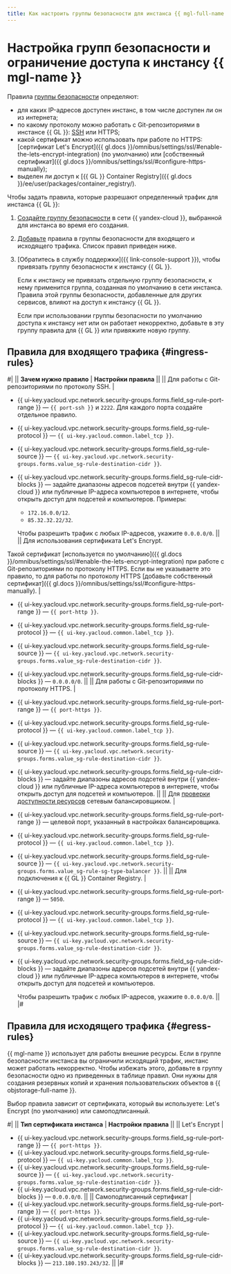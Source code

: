 ```yaml
---
title: Как настроить группы безопасности для инстанса {{ mgl-full-name }}
---
```


# Настройка групп безопасности и ограничение доступа к инстансу {{ mgl-name }}

Правила [группы безопасности](../../vpc/concepts/security-groups.md) определяют:

* для каких IP-адресов доступен инстанс, в том числе доступен ли он из интернета;
* по какому протоколу можно работать с Git-репозиториями в инстансе {{ GL }}: [SSH](../../glossary/ssh-keygen.md) или HTTPS;
* какой сертификат можно использовать при работе по HTTPS: [сертификат Let's Encrypt]({{ gl.docs }}/omnibus/settings/ssl/#enable-the-lets-encrypt-integration) (по умолчанию) или [собственный сертификат]({{ gl.docs }}/omnibus/settings/ssl/#configure-https-manually);
* выделен ли доступ к [{{ GL }} Container Registry]({{ gl.docs }}/ee/user/packages/container_registry/).

Чтобы задать правила, которые разрешают определенный трафик для инстанса {{ GL }}:

1. [Создайте группу безопасности](../../vpc/operations/security-group-create.md) в сети {{ yandex-cloud }}, выбранной для инстанса во время его создания.
1. [Добавьте](../../vpc/operations/security-group-add-rule.md) правила в группы безопасности для входящего и исходящего трафика. Список правил приведен ниже.
1. [Обратитесь в службу поддержки]({{ link-console-support }}), чтобы привязать группу безопасности к инстансу {{ GL }}.

   Если к инстансу не привязать отдельную группу безопасности, к нему применится группа, созданная по умолчанию в сети инстанса. Правила этой группы безопасности, добавленные для других сервисов, влияют на доступ к инстансу {{ GL }}.

   Если при использовании группы безопасности по умолчанию доступа к инстансу нет или он работает некорректно, добавьте в эту группу правила для {{ GL }} или привяжите новую группу.

## Правила для входящего трафика {#ingress-rules}

#|
|| **Зачем нужно правило** | **Настройки правила** ||
|| Для работы с Git-репозиториями по протоколу SSH. | 
* {{ ui-key.yacloud.vpc.network.security-groups.forms.field_sg-rule-port-range }} — `{{ port-ssh }}` и `2222`. Для каждого порта создайте отдельное правило.
* {{ ui-key.yacloud.vpc.network.security-groups.forms.field_sg-rule-protocol }} — `{{ ui-key.yacloud.common.label_tcp }}`.
* {{ ui-key.yacloud.vpc.network.security-groups.forms.field_sg-rule-source }} — `{{ ui-key.yacloud.vpc.network.security-groups.forms.value_sg-rule-destination-cidr }}`.
* {{ ui-key.yacloud.vpc.network.security-groups.forms.field_sg-rule-cidr-blocks }} — задайте диапазоны адресов подсетей внутри {{ yandex-cloud }} или публичные IP-адреса компьютеров в интернете, чтобы открыть доступ для подсетей и компьютеров. Примеры:

   * `172.16.0.0/12`.
   * `85.32.32.22/32`.

   Чтобы разрешить трафик с любых IP-адресов, укажите `0.0.0.0/0`.
|| 
|| Для использования сертификата Let's Encrypt.

Такой сертификат [используется по умолчанию]({{ gl.docs }}/omnibus/settings/ssl/#enable-the-lets-encrypt-integration) при работе с Git-репозиториями по протоколу HTTPS. Если вы не указываете это правило, то для работы по протоколу HTTPS [добавьте собственный сертификат]({{ gl.docs }}/omnibus/settings/ssl/#configure-https-manually). |
* {{ ui-key.yacloud.vpc.network.security-groups.forms.field_sg-rule-port-range }} — `{{ port-http }}`.
* {{ ui-key.yacloud.vpc.network.security-groups.forms.field_sg-rule-protocol }} — `{{ ui-key.yacloud.common.label_tcp }}`.
* {{ ui-key.yacloud.vpc.network.security-groups.forms.field_sg-rule-source }} — `{{ ui-key.yacloud.vpc.network.security-groups.forms.value_sg-rule-destination-cidr }}`.
* {{ ui-key.yacloud.vpc.network.security-groups.forms.field_sg-rule-cidr-blocks }} — `0.0.0.0/0`.
||
|| Для работы с Git-репозиториями по протоколу HTTPS. |
* {{ ui-key.yacloud.vpc.network.security-groups.forms.field_sg-rule-port-range }} — `{{ port-https }}`.
* {{ ui-key.yacloud.vpc.network.security-groups.forms.field_sg-rule-protocol }} — `{{ ui-key.yacloud.common.label_tcp }}`.
* {{ ui-key.yacloud.vpc.network.security-groups.forms.field_sg-rule-source }} — `{{ ui-key.yacloud.vpc.network.security-groups.forms.value_sg-rule-destination-cidr }}`.
* {{ ui-key.yacloud.vpc.network.security-groups.forms.field_sg-rule-cidr-blocks }} — задайте диапазоны адресов подсетей внутри {{ yandex-cloud }} или публичные IP-адреса компьютеров в интернете, чтобы открыть доступ для подсетей и компьютеров.
||
|| Для [проверки доступности ресурсов](../../network-load-balancer/concepts/health-check.md) сетевым балансировщиком. |
* {{ ui-key.yacloud.vpc.network.security-groups.forms.field_sg-rule-port-range }} — целевой порт, указанный в настройках балансировщика.
* {{ ui-key.yacloud.vpc.network.security-groups.forms.field_sg-rule-protocol }} — `{{ ui-key.yacloud.common.label_tcp }}`.
* {{ ui-key.yacloud.vpc.network.security-groups.forms.field_sg-rule-source }} — `{{ ui-key.yacloud.vpc.network.security-groups.forms.value_sg-rule-sg-type-balancer }}`.
||
|| Для подключения к {{ GL }} Container Registry. |
* {{ ui-key.yacloud.vpc.network.security-groups.forms.field_sg-rule-port-range }} — `5050`.
* {{ ui-key.yacloud.vpc.network.security-groups.forms.field_sg-rule-protocol }} — `{{ ui-key.yacloud.common.label_tcp }}`.
* {{ ui-key.yacloud.vpc.network.security-groups.forms.field_sg-rule-source }} — `{{ ui-key.yacloud.vpc.network.security-groups.forms.value_sg-rule-destination-cidr }}`.
* {{ ui-key.yacloud.vpc.network.security-groups.forms.field_sg-rule-cidr-blocks }} — задайте диапазоны адресов подсетей внутри {{ yandex-cloud }} или публичные IP-адреса компьютеров в интернете, чтобы открыть доступ для подсетей и компьютеров.

   Чтобы разрешить трафик с любых IP-адресов, укажите `0.0.0.0/0`.
||
|#

## Правила для исходящего трафика {#egress-rules}

{{ mgl-name }} использует для работы внешние ресурсы. Если в группе безопасности инстанса вы ограничили исходящий трафик, инстанс может работать некорректно. Чтобы избежать этого, добавьте в группу безопасности одно из приведенных в таблице правил. Они нужны для создания резервных копий и хранения пользовательских объектов в {{ objstorage-full-name }}.

Выбор правила зависит от сертификата, который вы используете: Let's Encrypt (по умолчанию) или самоподписанный.

#|
|| **Тип сертификата инстанса** | **Настройки правила** ||
|| Let's Encrypt |
* {{ ui-key.yacloud.vpc.network.security-groups.forms.field_sg-rule-port-range }} — `{{ port-https }}`.
* {{ ui-key.yacloud.vpc.network.security-groups.forms.field_sg-rule-protocol }} — `{{ ui-key.yacloud.common.label_tcp }}`.
* {{ ui-key.yacloud.vpc.network.security-groups.forms.field_sg-rule-source }} — `{{ ui-key.yacloud.vpc.network.security-groups.forms.value_sg-rule-destination-cidr }}`.
* {{ ui-key.yacloud.vpc.network.security-groups.forms.field_sg-rule-cidr-blocks }} — `0.0.0.0/0`.
||
|| Самоподписанный сертификат |
* {{ ui-key.yacloud.vpc.network.security-groups.forms.field_sg-rule-port-range }} — `{{ port-https }}`.
* {{ ui-key.yacloud.vpc.network.security-groups.forms.field_sg-rule-protocol }} — `{{ ui-key.yacloud.common.label_tcp }}`.
* {{ ui-key.yacloud.vpc.network.security-groups.forms.field_sg-rule-source }} — `{{ ui-key.yacloud.vpc.network.security-groups.forms.value_sg-rule-destination-cidr }}`.
* {{ ui-key.yacloud.vpc.network.security-groups.forms.field_sg-rule-cidr-blocks }} — `213.180.193.243/32`.
||
|#
